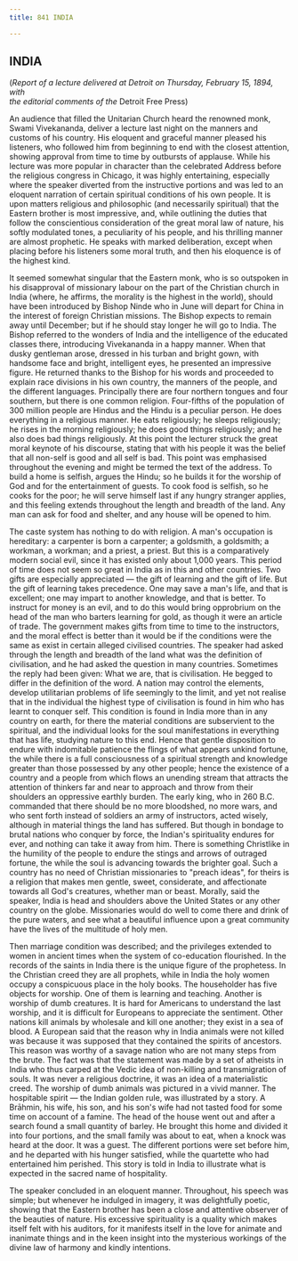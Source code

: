 ```yaml
---
title: 841 INDIA

---
```

  

## INDIA

(*Report of a lecture delivered at Detroit on Thursday, February 15,
1894, with  
the editorial comments of the* Detroit Free Press)

An audience that filled the Unitarian Church heard the renowned monk,
Swami Vivekananda, deliver a lecture last night on the manners and
customs of his country. His eloquent and graceful manner pleased his
listeners, who followed him from beginning to end with the closest
attention, showing approval from time to time by outbursts of applause.
While his lecture was more popular in character than the celebrated
Address before the religious congress in Chicago, it was highly
entertaining, especially where the speaker diverted from the instructive
portions and was led to an eloquent narration of certain spiritual
conditions of his own people. It is upon matters religious and
philosophic (and necessarily spiritual) that the Eastern brother is most
impressive, and, while outlining the duties that follow the
conscientious consideration of the great moral law of nature, his softly
modulated tones, a peculiarity of his people, and his thrilling manner
are almost prophetic. He speaks with marked deliberation, except when
placing before his listeners some moral truth, and then his eloquence is
of the highest kind.

It seemed somewhat singular that the Eastern monk, who is so outspoken
in his disapproval of missionary labour on the part of the Christian
church in India (where, he affirms, the morality is the highest in the
world), should have been introduced by Bishop Ninde who in June will
depart for China in the interest of foreign Christian missions. The
Bishop expects to remain away until December; but if he should stay
longer he will go to India. The Bishop referred to the wonders of India
and the intelligence of the educated classes there, introducing
Vivekananda in a happy manner. When that dusky gentleman arose, dressed
in his turban and bright gown, with handsome face and bright,
intelligent eyes, he presented an impressive figure. He returned thanks
to the Bishop for his words and proceeded to explain race divisions in
his own country, the manners of the people, and the different languages.
Principally there are four northern tongues and four southern, but there
is one common religion. Four-fifths of the population of 300 million
people are Hindus and the Hindu is a peculiar person. He does everything
in a religious manner. He eats religiously; he sleeps religiously; he
rises in the morning religiously; he does good things religiously; and
he also does bad things religiously. At this point the lecturer struck
the great moral keynote of his discourse, stating that with his people
it was the belief that all non-self is good and all self is bad. This
point was emphasised throughout the evening and might be termed the text
of the address. To build a home is selfish, argues the Hindu; so he
builds it for the worship of God and for the entertainment of guests. To
cook food is selfish, so he cooks for the poor; he will serve himself
last if any hungry stranger applies, and this feeling extends throughout
the length and breadth of the land. Any man can ask for food and
shelter, and any house will be opened to him.

The caste system has nothing to do with religion. A man's occupation is
hereditary: a carpenter is born a carpenter; a goldsmith, a goldsmith; a
workman, a workman; and a priest, a priest. But this is a comparatively
modern social evil, since it has existed only about 1,000 years. This
period of time does not seem so great in India as in this and other
countries. Two gifts are especially appreciated — the gift of learning
and the gift of life. But the gift of learning takes precedence. One may
save a man's life, and that is excellent; one may impart to another
knowledge, and that is better. To instruct for money is an evil, and to
do this would bring opprobrium on the head of the man who barters
learning for gold, as though it were an article of trade. The government
makes gifts from time to time to the instructors, and the moral effect
is better than it would be if the conditions were the same as exist in
certain alleged civilised countries. The speaker had asked through the
length and breadth of the land what was the definition of civilisation,
and he had asked the question in many countries. Sometimes the reply had
been given: What we are, that is civilisation. He begged to differ in
the definition of the word. A nation may control the elements, develop
utilitarian problems of life seemingly to the limit, and yet not realise
that in the individual the highest type of civilisation is found in him
who has learnt to conquer self. This condition is found in India more
than in any country on earth, for there the material conditions are
subservient to the spiritual, and the individual looks for the soul
manifestations in everything that has life, studying nature to this end.
Hence that gentle disposition to endure with indomitable patience the
flings of what appears unkind fortune, the while there is a full
consciousness of a spiritual strength and knowledge greater than those
possessed by any other people; hence the existence of a country and a
people from which flows an unending stream that attracts the attention
of thinkers far and near to approach and throw from their shoulders an
oppressive earthly burden. The early king, who in 260 B.C. commanded
that there should be no more bloodshed, no more wars, and who sent forth
instead of soldiers an army of instructors, acted wisely, although in
material things the land has suffered. But though in bondage to brutal
nations who conquer by force, the Indian's spirituality endures for
ever, and nothing can take it away from him. There is something
Christlike in the humility of the people to endure the stings and arrows
of outraged fortune, the while the soul is advancing towards the
brighter goal. Such a country has no need of Christian missionaries to
"preach ideas", for theirs is a religion that makes men gentle, sweet,
considerate, and affectionate towards all God's creatures, whether man
or beast. Morally, said the speaker, India is head and shoulders above
the United States or any other country on the globe. Missionaries would
do well to come there and drink of the pure waters, and see what a
beautiful influence upon a great community have the lives of the
multitude of holy men.

Then marriage condition was described; and the privileges extended to
women in ancient times when the system of co-education flourished. In
the records of the saints in India there is the unique figure of the
prophetess. In the Christian creed they are all prophets, while in India
the holy women occupy a conspicuous place in the holy books. The
householder has five objects for worship. One of them is learning and
teaching. Another is worship of dumb creatures. It is hard for Americans
to understand the last worship, and it is difficult for Europeans to
appreciate the sentiment. Other nations kill animals by wholesale and
kill one another; they exist in a sea of blood. A European said that the
reason why in India animals were not killed was because it was supposed
that they contained the spirits of ancestors. This reason was worthy of
a savage nation who are not many steps from the brute. The fact was that
the statement was made by a set of atheists in India who thus carped at
the Vedic idea of non-killing and transmigration of souls. It was never
a religious doctrine, it was an idea of a materialistic creed. The
worship of dumb animals was pictured in a vivid manner. The hospitable
spirit — the Indian golden rule, was illustrated by a story. A Brāhmin,
his wife, his son, and his son's wife had not tasted food for some time
on account of a famine. The head of the house went out and after a
search found a small quantity of barley. He brought this home and
divided it into four portions, and the small family was about to eat,
when a knock was heard at the door. It was a guest. The different
portions were set before him, and he departed with his hunger satisfied,
while the quartette who had entertained him perished. This story is told
in India to illustrate what is expected in the sacred name of
hospitality.

The speaker concluded in an eloquent manner. Throughout, his speech was
simple; but whenever he indulged in imagery, it was delightfully poetic,
showing that the Eastern brother has been a close and attentive observer
of the beauties of nature. His excessive spirituality is a quality which
makes itself felt with his auditors, for it manifests itself in the love
for animate and inanimate things and in the keen insight into the
mysterious workings of the divine law of harmony and kindly intentions.